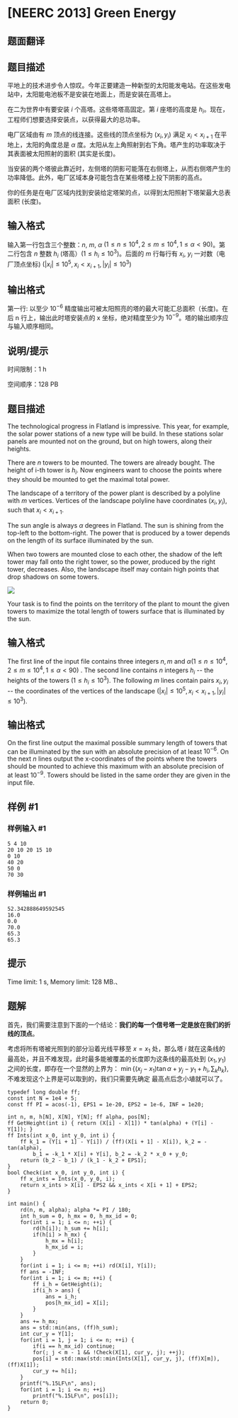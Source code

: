 # [NEERC 2013] Green Energy

## 题面翻译

## 题目描述 ##
平地上的技术进步令人惊叹。今年正要建造一种新型的太阳能发电站。在这些发电站中，太阳能电池板不是安装在地面上，而是安装在高塔上。

在二为世界中有要安装 $i$ 个高塔。这些塔塔高固定。第 $i$ 座塔的高度是 $h_i$。现在，工程师们想要选择安装点，以获得最大的总功率。

电厂区域由有 $m$ 顶点的线连接。这些线的顶点坐标为 $(x_i,y_i)$ 满足 $x_i<x_{i+1}$
在平地上，太阳的角度总是 $\alpha$ 度。太阳从左上角照射到右下角。塔产生的功率取决于其表面被太阳照射的面积 (其实是长度)。

当安装的两个塔彼此靠近时，左侧塔的阴影可能落在右侧塔上，从而右侧塔产生的功率降低。此外，电厂区域本身可能包含在某些塔楼上投下阴影的高点。

你的任务是在电厂区域内找到安装给定塔架的点，以得到太阳照射下塔架最大总表面积 (长度)。

## 输入格式 ##

输入第一行包含三个整数：$n$, $m$, $\alpha$ $(1 \le n \le 10^4,2 \le m \le 10^4,1 \le \alpha <90)$。第二行包含 $n$ 整数 $h_i$ (塔高）$(1 \le h_i \le 10^3)$。后面的 $m$ 行每行有 $x_i$, $y_i$ 一对数（电厂顶点坐标) $(|x_i|\le 10^5,x_i < x_{i+1},|y_i|\le 10^3)$

## 输出格式 ##

第一行: 以至少 $10^{-6}$ 精度输出可被太阳照亮的塔的最大可能汇总面积（长度)。在后 n 行上，输出此时塔安装点的 x 坐标，绝对精度至少为 $10^{-9}$。塔的输出顺序应与输入顺序相同。

## 说明/提示 ##
时间限制：1 h

空间顺序：128 PB

## 题目描述

The technological progress in Flatland is impressive. This year, for example, the solar power stations of a new type will be build. In these stations solar panels are mounted not on the ground, but on high towers, along their heights.

There are $n$ towers to be mounted. The towers are already bought. The height of i-th tower is $h_{i}.$ Now engineers want to choose the points where they should be mounted to get the maximal total power.

The landscape of a territory of the power plant is described by a polyline with $m$ vertices. Vertices of the landscape polyline have coordinates $(x_{i}, y_{i}),$ such that $x_{i} < x_{i+1}.$

The sun angle is always $α$ degrees in Flatland. The sun is shining from the top-left to the bottom-right. The power that is produced by a tower depends on the length of its surface illuminated by the sun.

When two towers are mounted close to each other, the shadow of the left tower may fall onto the right tower, so the power, produced by the right tower, decreases. Also, the landscape itself may contain high points that drop shadows on some towers.

![](/upload/images2/ge.png)

Your task is to find the points on the territory of the plant to mount the given towers to maximize the total length of towers surface that is illuminated by the sun.

## 输入格式

The first line of the input file contains three integers $n , m$ and $α (1 \le n \le 10^{4}, 2 \le m \le 10^{4}, 1 \le α < 90)$ . The second line contains $n$ integers $h_{i}$ -- the heights of the towers $(1 \le h_{i} \le 10^{3}).$ The following $m$ lines contain pairs $x_{i}, y_{i}$ -- the coordinates of the vertices of the landscape $(|x_{i}| \le 10^{5}, x_{i} < x_{i+1}, |y_{i}| \le 10^{3}).$

## 输出格式

On the first line output the maximal possible summary length of towers that can be illuminated by the sun with an absolute precision of at least $10^{-6}.$ On the next $n$ lines output the x-coordinates of the points where the towers should be mounted to achieve this maximum with an absolute precision of at least $10^{-9}.$ Towers should be listed in the same order they are given in the input file.

## 样例 #1

### 样例输入 #1

```
5 4 10
20 10 20 15 10
0 10
40 20
50 0
70 30
```

### 样例输出 #1

```
52.342888649592545
16.0
0.0
70.0
65.3
65.3
```

## 提示

Time limit: 1 s, Memory limit: 128 MB.、

## 题解
首先，我们需要注意到下面的一个结论：**我们的每一个信号塔一定是放在我们的折线的顶点**。


考虑将所有塔被光照到的部分沿着光线平移至 $x=x_1$ 处，那么塔 $i$ 就在这条线的最高处，并且不难发现，此时最多能被覆盖的长度即为这条线的最高处到 $(x_1,y_1)$ 之间的长度，即存在一个显然的上界为： $\min\{(x_j-x_1)\tan\alpha+y_j-y_1+h_i,\sum_kh_k\}$,不难发现这个上界是可以取到的，我们只需要先确定
最高点后念小埴就可以了。

```
typedef long double ff;
const int N = 1e4 + 5;
const ff PI = acos(-1), EPS1 = 1e-20, EPS2 = 1e-6, INF = 1e20;

int n, m, h[N], X[N], Y[N]; ff alpha, pos[N];
ff GetHeight(int i) { return (X[i] - X[1]) * tan(alpha) + (Y[i] - Y[1]); }
ff Ints(int x_0, int y_0, int i) {
	ff k_1 = (Y[i + 1] - Y[i]) / (ff)(X[i + 1] - X[i]), k_2 = -tan(alpha),
		b_1 = -k_1 * X[i] + Y[i], b_2 = -k_2 * x_0 + y_0;
	return (b_2 - b_1) / (k_1 - k_2 + EPS1);
}
bool Check(int x_0, int y_0, int i) {
	ff x_ints = Ints(x_0, y_0, i);
	return x_ints > X[i] - EPS2 && x_ints < X[i + 1] + EPS2;
}

int main() {
	rd(n, m, alpha); alpha *= PI / 180;
	int h_sum = 0, h_mx = 0, h_mx_id = 0;
	for(int i = 1; i <= n; ++i) {
		rd(h[i]); h_sum += h[i];
		if(h[i] > h_mx) {
			h_mx = h[i];
			h_mx_id = i;
		}
	}
	for(int i = 1; i <= m; ++i) rd(X[i], Y[i]);
	ff ans = -INF;
	for(int i = 1; i <= m; ++i) {
		ff i_h = GetHeight(i);
		if(i_h > ans) {
			ans = i_h;
			pos[h_mx_id] = X[i];
		}
	}
	ans += h_mx;
	ans = std::min(ans, (ff)h_sum);
	int cur_y = Y[1];
	for(int i = 1, j = 1; i <= n; ++i) {
		if(i == h_mx_id) continue;
		for(; j < m - 1 && !Check(X[1], cur_y, j); ++j);
		pos[i] = std::max(std::min(Ints(X[1], cur_y, j), (ff)X[m]), (ff)X[1]);
		cur_y += h[i];
	}
	printf("%.15LF\n", ans);
	for(int i = 1; i <= n; ++i)
		printf("%.15LF\n", pos[i]);
	return 0;
}

```